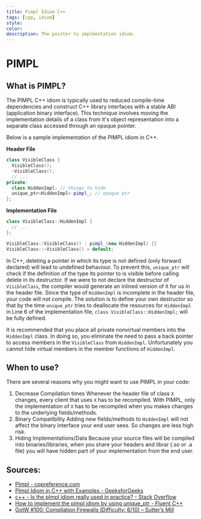 ```yaml
---
title: Pimpl Idiom C++
tags: [cpp, idiom]
style:
color:
description: The pointer to implmentation idiom.
---
```


# PIMPL

## What is PIMPL?

The PIMPL C++ idiom is typically used to reduced compile-time dependencies and construct C++ library interfaces with a stable ABI (application binary interface). This technique involves moving the implementation details of a class from it's object representation into a separate class accessed through an opaque pointer.

Below is a sample implementation of the PIMPL idiom in C++.

**Header File**

```cpp
class VisibleClass {
  VisibleClass();
  ~VisibleClass();
  // ...
private:
  class HiddenImpl; // things to hide
  unique_ptr<HiddenImpl> pimpl_; // opaque ptr
};
```

**Implementation File**

```cpp
class VisibleClass::HiddenImpl {
  // ...
};

VisibleClass::VisibleClass() : pimpl_(new HiddenImpl) {}
VisibleClass::~VisibleClass() = default;
```

In C++, deleting a pointer in which its type is not defined (only forward declared) will lead to undefined behaviour. To prevent this, `unique_ptr` will check if the definition of the type its pointer to is visible before calling delete in its destructor. If we were to not declare the destructor of `VisibleClass`, the compiler would generate an inlined version of it for us in the header file. Since the type of `HiddenImpl` is incomplete in the header file, your code will not compile. The solution is to define your own destructor so that by the time `unique_ptr` tries to deallocate the resources for `HiddenImpl` in Line 6 of the implementation file, `class VisibleClass::HiddenImpl;` will be fully defined.

It is recommended that you place all private nonvirtual members into the `HiddenImpl` class. In doing so, you eliminate the need to pass a back pointer to access members in the `VisibleClass` from `HiddenImpl`. Unfortunately you cannot hide virtual members in the member functions of `HiddenImpl`.

## When to use?

There are several reasons why you might want to use PIMPL in your code:

1. Decrease Compilation times
   Whenever the header file of class `X` changes, every client that uses `X` has to be recompiled. With PIMPL, only the implementation of `X` has to be recompiled when you makes changes to the underlying fields/methods.
2. Binary Compatibility
   Adding new fields/methods to `HiddenImpl` will not affect the binary interface your end user sees. So changes are less high risk.
3. Hiding Implementations/Data
   Because your source files will be compiled into binaries/libraries, when you share your headers and librar (.so or .a file) you will have hidden part of your implementation from the end user.

## Sources:

- [PImpl - cppreference.com](https://en.cppreference.com/w/cpp/language/pimpl)
- [PImpl Idiom in C++ with Examples - GeeksforGeeks](https://www.geeksforgeeks.org/pimpl-idiom-in-c-with-examples/)
- [c++ - Is the pImpl idiom really used in practice? - Stack Overflow](https://stackoverflow.com/questions/8972588/is-the-pimpl-idiom-really-used-in-practice)
- [How to implement the pimpl idiom by using unique_ptr - Fluent C++](https://www.fluentcpp.com/2017/09/22/make-pimpl-using-unique_ptr/)
- [GotW #100: Compilation Firewalls (Difficulty: 6/10) – Sutter’s Mill](https://herbsutter.com/gotw/_100/)
